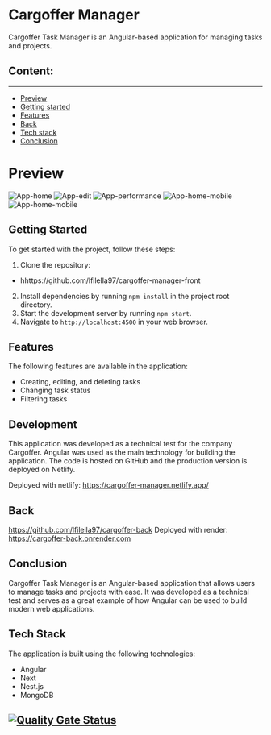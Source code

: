 # Cargoffer Manager

Cargoffer Task Manager is an Angular-based application for managing tasks and projects.

## Content:

---

- [Preview](#preview)
- [Getting started](#getting-started)
- [Features](#features)
- [Back](#back)
- [Tech stack](#tech-stack)
- [Conclusion](#conclusion)

# Preview

![App-home](https://i.imgur.com/C8VSgfD.png)
![App-edit](https://i.imgur.com/VLMgnHt.png)
![App-performance](https://i.imgur.com/Ev6J4sL.png)
![App-home-mobile](https://i.imgur.com/R8OCUf7.png)
![App-home-mobile](https://i.imgur.com/8LLN5lJ.png)

## Getting Started

To get started with the project, follow these steps:

1. Clone the repository:

- hhttps://github.com/lfilella97/cargoffer-manager-front

2. Install dependencies by running `npm install` in the project root directory.
3. Start the development server by running `npm start`.
4. Navigate to `http://localhost:4500` in your web browser.

## Features

The following features are available in the application:

- Creating, editing, and deleting tasks
- Changing task status
- Filtering tasks

## Development

This application was developed as a technical test for the company Cargoffer. Angular was used as the main technology for building the application. The code is hosted on GitHub and the production version is deployed on Netlify.

Deployed with netlify: https://cargoffer-manager.netlify.app/

## Back

https://github.com/lfilella97/cargoffer-back
Deployed with render: https://cargoffer-back.onrender.com

## Conclusion

Cargoffer Task Manager is an Angular-based application that allows users to manage tasks and projects with ease. It was developed as a technical test and serves as a great example of how Angular can be used to build modern web applications.

## Tech Stack

The application is built using the following technologies:

- Angular
- Next
- Nest.js
- MongoDB

## [![Quality Gate Status](https://sonarcloud.io/api/project_badges/measure?project=isdi-coders-2023_Lluis-Filella-Final-Project-front-202301-bcn&metric=alert_status)](https://sonarcloud.io/summary/new_code?id=isdi-coders-2023_Lluis-Filella-Final-Project-front-202301-bcn)
